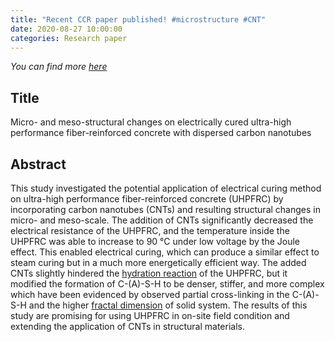 ```yaml
---
title: "Recent CCR paper published! #microstructure #CNT"
date: 2020-08-27 10:00:00
categories: Research paper
---
```


*You can find more [here](https://www.sciencedirect.com/science/article/pii/S0008884620304579?via%3Dihub)*
## Title
Micro- and meso-structural changes on electrically cured ultra-high performance fiber-reinforced concrete with dispersed carbon nanotubes
## Abstract
This study investigated the potential application of electrical curing method on ultra-high performance fiber-reinforced concrete (UHPFRC) by incorporating carbon nanotubes (CNTs) and resulting structural changes in micro- and meso-scale. The addition of CNTs significantly decreased the electrical resistance of the UHPFRC, and the temperature inside the UHPFRC was able to increase to 90 °C under low voltage by the Joule effect. This enabled electrical curing, which can produce a similar effect to steam curing but in a much more energetically efficient way. The added CNTs slightly hindered the [hydration reaction](https://www.sciencedirect.com/topics/materials-science/hydration-reaction "Learn more about hydration reaction from ScienceDirect's AI-generated Topic Pages") of the UHPFRC, but it modified the formation of C-(A)-S-H to be denser, stiffer, and more complex which have been evidenced by observed partial cross-linking in the C-(A)-S-H and the higher [fractal dimension](https://www.sciencedirect.com/topics/engineering/fractal-dimension "Learn more about fractal dimension from ScienceDirect's AI-generated Topic Pages") of solid system. The results of this study are promising for using UHPFRC in on-site field condition and extending the application of CNTs in structural materials.